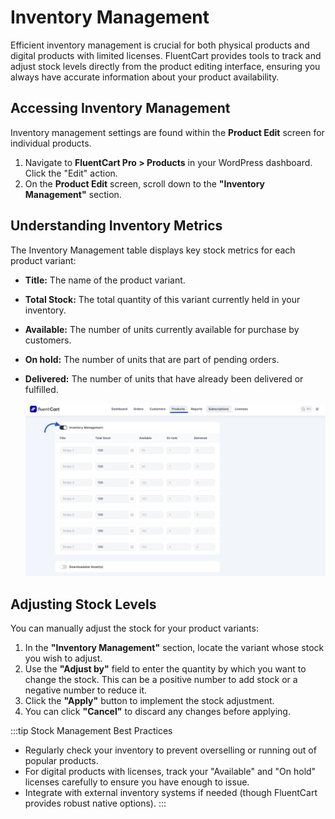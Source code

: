  # Inventory Management

Efficient inventory management is crucial for both physical products and digital products with limited licenses. FluentCart provides tools to track and adjust stock levels directly from the product editing interface, ensuring you always have accurate information about your product availability.

## Accessing Inventory Management

Inventory management settings are found within the **Product Edit** screen for individual products.

1.  Navigate to **FluentCart Pro > Products** in your WordPress dashboard. Click the "Edit" action.
2.  On the **Product Edit** screen, scroll down to the **"Inventory Management"** section.

## Understanding Inventory Metrics

The Inventory Management table displays key stock metrics for each product variant:

* **Title:** The name of the product variant.
* **Total Stock:** The total quantity of this variant currently held in your inventory.
* **Available:** The number of units currently available for purchase by customers.
* **On hold:** The number of units that are part of pending orders.
* **Delivered:** The number of units that have already been delivered or fulfilled.

    ![Screenshot of Inventory Management Section](/guide/public/images/product-types-creation/inventory-management-section.png) 

## Adjusting Stock Levels

You can manually adjust the stock for your product variants:

1.  In the **"Inventory Management"** section, locate the variant whose stock you wish to adjust.
2.  Use the **"Adjust by"** field to enter the quantity by which you want to change the stock. This can be a positive number to add stock or a negative number to reduce it.
3.  Click the **"Apply"** button to implement the stock adjustment.
4.  You can click **"Cancel"** to discard any changes before applying.

:::tip Stock Management Best Practices
* Regularly check your inventory to prevent overselling or running out of popular products.
* For digital products with licenses, track your "Available" and "On hold" licenses carefully to ensure you have enough to issue.
* Integrate with external inventory systems if needed (though FluentCart provides robust native options).
:::


